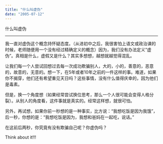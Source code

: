 ```yaml
---
title: "什么叫虚伪"
date: "2005-07-12"
---
```


什么叫虚伪

* * *

我一直对虚伪这个概念持怀疑态度。（从进初中之后，我很害怕上语文或政治课的时候，老师随便用一个没有经过精确定义的概念）因为，我们没有办法定义“虚伪”。真相是什么，虚假又是什么？其实多想想，越想就越觉得混乱。

让我们每一个人尝试回想过去每一次成功欺骗别人，大的，小的，善意的，恶意的，故意的，无意的。想一下，在5年或者10年之前的一件这样的事。难道，如果你不揭穿，他们还有希望重见天日吗？这些事情，没有什么值得庆幸的，因为他们是毒素。

但是，换一个角度想（如果经常尝试换位思考，那么一个人很可能会变得人格分裂）。从别人的角度看，这件事就是真实的。经常这样想，就很可怕。

另外，再试想，如果你前一秒想的是一种事实，比方说：“我想吃饭是因为我饿”，后一秒，你想的是：“我想吃饭是因为，我想和爸妈在一起吃，说话。”

在这前后两秒，你究竟有没有欺骗自己呢？你虚伪吗？

Think about it!!!
